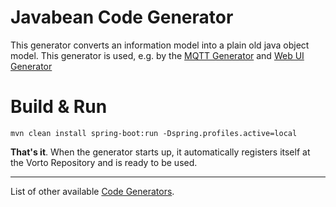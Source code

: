 # Javabean Code Generator

This generator converts an information model into a plain old java object model. This generator is used, e.g. by the [MQTT Generator](../org.eclipse.vorto.codegen.service.mqtt/Readme.md) and [Web UI Generator](../org.eclipse.vorto.codegen.service.webdevice/Readme.md)

# Build & Run

	mvn clean install spring-boot:run -Dspring.profiles.active=local

**That's it**. When the generator starts up, it automatically registers itself at the Vorto Repository and is ready to be used.


----------

List of other available [Code Generators](../Readme.md).